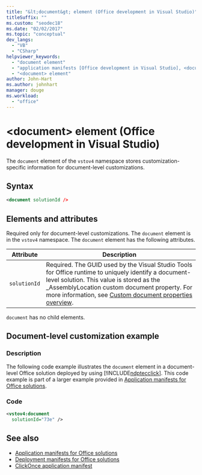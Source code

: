 ```yaml
---
title: "&lt;document&gt; element (Office development in Visual Studio)"
titleSuffix: ""
ms.custom: "seodec18"
ms.date: "02/02/2017"
ms.topic: "conceptual"
dev_langs:
  - "VB"
  - "CSharp"
helpviewer_keywords:
  - "document element"
  - "application manifests [Office development in Visual Studio], <document> element"
  - "<document> element"
author: John-Hart
ms.author: johnhart
manager: douge
ms.workload:
  - "office"
---
```

# &lt;document&gt; element (Office development in Visual Studio)
  The `document` element of the `vstov4` namespace stores customization-specific information for document-level customizations.

## Syntax

```xml
<document solutionId />
```

## Elements and attributes
 Required only for document-level customizations. The `document` element is in the `vstov4` namespace. The `document` element has the following attributes.

|Attribute|Description|
|---------------|-----------------|
|`solutionId`|Required. The GUID used by the Visual Studio Tools for Office runtime to uniquely identify a document-level solution. This value is stored as the _AssemblyLocation custom document property. For more information, see [Custom document properties overview](../vsto/custom-document-properties-overview.md).|

 `document` has no child elements.

## Document-level customization example

### Description
 The following code example illustrates the `document` element in a document-level Office solution deployed by using [!INCLUDE[ndptecclick](../vsto/includes/ndptecclick-md.md)]. This code example is part of a larger example provided in [Application manifests for Office solutions](../vsto/application-manifests-for-office-solutions.md).

### Code

```xml
<vstov4:document
  solutionId="73e" />
```

## See also

- [Application manifests for Office solutions](../vsto/application-manifests-for-office-solutions.md)
- [Deployment manifests for Office solutions](../vsto/deployment-manifests-for-office-solutions.md)
- [ClickOnce application manifest](../deployment/clickonce-application-manifest.md)